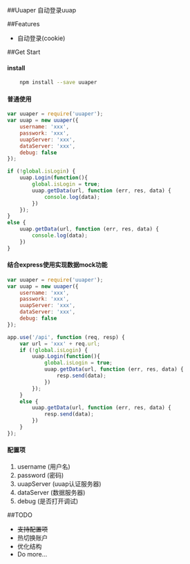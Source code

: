 ##Uuaper
自动登录uuap

##Features
*   自动登录(cookie)

##Get Start

#### install

``` bash
    npm install --save uuaper
```

#### 普通使用

```js
var uuaper = require('uuaper');
var uuap = new uuaper({
    username: 'xxx',
    passwork: 'xxx',
    uuapServer: 'xxx',
    dataServer: 'xxx',
    debug: false
});

if (!global.isLogin) {
    uuap.Login(function(){
        global.isLogin = true;
        uuap.getData(url, function (err, res, data) {
            console.log(data);
        })
    });
}
else {
    uuap.getData(url, function (err, res, data) {
        console.log(data);
    })
}
```

#### 结合express使用实现数据mock功能

```js
var uuaper = require('uuaper');
var uuap = new uuaper({
    username: 'xxx',
    passwork: 'xxx',
    uuapServer: 'xxx',
    dataServer: 'xxx',
    debug: false
});

app.use('/api', function (req, resp) {
    var url = 'xxx' + req.url;
    if (!global.isLogin) {
        uuap.Login(function(){
            global.isLogin = true;
            uuap.getData(url, function (err, res, data) {
                resp.send(data);
            })
        });
    }
    else {
        uuap.getData(url, function (err, res, data) {
            resp.send(data);
        })
    }
});
```

#### 配置项
1. username  (用户名)
2. password  (密码)
3. uuapServer (uuap认证服务器)
4. dataServer (数据服务器)
5. debug (是否打开调试)

##TODO
*  ~~支持配置项~~
*  热切换账户
*  优化结构
*  Do more...